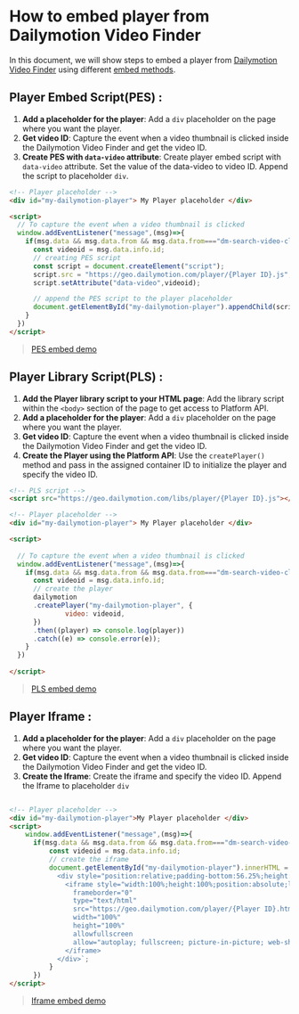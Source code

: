 # How to embed player from Dailymotion Video Finder 

In this document, we will show steps to embed a player from [Dailymotion Video Finder](https://dmvs-apac.github.io/dm-video-finder-pro-doc/) using different [embed methods](https://developers.dailymotion.com/guides/getting-started-with-web-sdk/#embed-methods).

## Player Embed Script(PES) :

1. **Add a placeholder for the player**: Add a `div` placeholder on the page where you want the player.
2. **Get video ID**: Capture the event when a video thumbnail is clicked inside the Dailymotion Video Finder and get the video ID.
3. **Create PES with `data-video` attribute**: Create player embed script with `data-video` attribute. Set the value of the data-video to video ID. Append the script to placeholder `div`.

```html
<!-- Player placeholder -->
<div id="my-dailymotion-player"> My Player placeholder </div>

<script>
  // To capture the event when a video thumbnail is clicked
  window.addEventListener("message",(msg)=>{
    if(msg.data && msg.data.from && msg.data.from==="dm-search-video-click"){
      const videoid = msg.data.info.id;
      // creating PES script
      const script = document.createElement("script");
      script.src = "https://geo.dailymotion.com/player/{Player ID}.js";
      script.setAttribute("data-video",videoid);

      // append the PES script to the player placeholder
      document.getElementById("my-dailymotion-player").appendChild(script);
    }
  })
</script>
```
> [PES embed demo](https://dmvs-apac.github.io/dm-video-finder-pro-doc/pes_embed.html)

## Player Library Script(PLS) :

1. **Add the Player library script to your HTML page**: Add the library script within the `<body>` section of the page to get access to Platform API.
2. **Add a placeholder for the player**: Add a `div` placeholder on the page where you want the player.
3. **Get video ID**: Capture the event when a video thumbnail is clicked inside the Dailymotion Video Finder and get the video ID.
4. **Create the Player using the Platform API**: Use the `createPlayer()` method and pass in the assigned container ID to initialize the player and specify the video ID.

```html
<!-- PLS script -->
<script src="https://geo.dailymotion.com/libs/player/{Player ID}.js"></script>

<!-- Player placeholder -->
<div id="my-dailymotion-player"> My Player placeholder </div>

<script>
  
  // To capture the event when a video thumbnail is clicked
  window.addEventListener("message",(msg)=>{
    if(msg.data && msg.data.from && msg.data.from==="dm-search-video-click"){
      const videoid = msg.data.info.id;
      // create the player
      dailymotion
      .createPlayer("my-dailymotion-player", {
              video: videoid,
      })
      .then((player) => console.log(player))
      .catch((e) => console.error(e));
    }
  })
    
</script>
```
> [PLS embed demo](https://dmvs-apac.github.io/dm-video-finder-pro-doc/pls_embed.html)

## Player Iframe :

1. **Add a placeholder for the player**: Add a `div` placeholder on the page where you want the player.
2. **Get video ID**: Capture the event when a video thumbnail is clicked inside the Dailymotion Video Finder and get the video ID.
3. **Create the Iframe**: Create the iframe and specify the video ID. Append the Iframe to placeholder `div`

```html

<!-- Player placeholder -->
<div id="my-dailymotion-player">My Player placeholder </div>
<script>
    window.addEventListener("message",(msg)=>{
      if(msg.data && msg.data.from && msg.data.from==="dm-search-video-click"){
          const videoid = msg.data.info.id;
          // create the iframe
          document.getElementById("my-dailymotion-player").innerHTML = `
            <div style="position:relative;padding-bottom:56.25%;height:0;overflow:hidden;">
              <iframe style="width:100%;height:100%;position:absolute;left:0px;top:0px;overflow:hidden" 
                frameborder="0" 
                type="text/html" 
                src="https://geo.dailymotion.com/player/{Player ID}.html?video=${videoid}" 
                width="100%"
                height="100%"
                allowfullscreen 
                allow="autoplay; fullscreen; picture-in-picture; web-share">
              </iframe>
            </div>`;
          }
      })
</script>
```
> [Iframe embed demo](https://dmvs-apac.github.io/dm-video-finder-pro-doc/iframe_embed.html)
